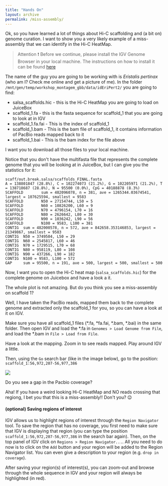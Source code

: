 ```yaml
---
title: "Hands On"
layout: archive
permalink: /miss-assembly/
---  
```



Ok, so you have learned a lot of things about Hi-C scaffolding and (a bit on) genome curation. I want to show you a very likely example of a miss-assembly that we can identify in the Hi-C HeatMap.

> Attention :exclamation: 
> Before we continue, please install the IGV Genome Browser in your local machine.
> The instructions on how to install it can be found [here](https://itvgenomics.github.io/gbb_montagem_workshop/igv_installation/)

The name of the guy you are going to be working with is *Eristalis pertinax* (who am I? Check me online and get a picture of me). In the folder `/mnt/gen/temp/workshop_montagem_gbb/data/idEriPert2/` you are going to find:

- salsa_scaffolds.hic - this is the Hi-C HeatMap you are going to load on JuiceBox
- scaffold_1.fa       - this is the fasta sequence for scaffold_1 that you are going to look at in IGV
- scaffold_1.fa.fai   - This is the index of scaffold_1
- scaffold_1.bam      - This is the bam file of scaffold_1, it contains information of PacBio reads mapped back to it
- scaffold_1.bai     - This is the bam index for the file above

I want you to download all those files to your local machine.

Notice that you don't have the multifasta file that represents the complete genome that you will be looking at in JuiceBox, but I can give you the statistics for it:

```console 
scaff/out.break.salsa/scaffolds_FINAL.fasta
A = 138801847 (28.8%), C = 102274073 (21.2%), G = 102205971 (21.2%), T = 138718687 (28.8%), N = 95500 (0.0%), CpG = 40188878 (8.3%)
SCAFFOLD        sum = 482096078, n = 381, ave = 1265344.03674541, largest = 107625594, smallest = 9583
SCAFFOLD        N50 = 27154744, L50 = 5
SCAFFOLD        N60 = 10826200, L60 = 9
SCAFFOLD        N70 = 4796154, L70 = 16
SCAFFOLD        N80 = 2626642, L80 = 30
SCAFFOLD        N90 = 1036242, L90 = 56
SCAFFOLD        N100 = 9583, L100 = 381
CONTIG  sum = 482000578, n = 572, ave = 842658.353146853, largest = 21349867, smallest = 9583
CONTIG  N50 = 3749504, L50 = 29
CONTIG  N60 = 2545817, L60 = 46
CONTIG  N70 = 1729515, L70 = 68
CONTIG  N80 = 958119, L80 = 108
CONTIG  N90 = 437266, L90 = 182
CONTIG  N100 = 9583, L100 = 572
GAP     sum = 95500, n = 191, ave = 500, largest = 500, smallest = 500
```

Now, I want you to open the Hi-C heat map (`salsa_scaffolds.hic`) for the complete genome on Juicebox and have a look a it.

The whole plot is not amazing. But do you think you see a miss-assembly on scaffold 1?

Well, I have taken the PacBio reads, mapped them back to the complete genome and extracted only the scaffold_1 for you, so you can have a look at it on IGV.

Make sure you have all scaffold_1 files (\*.fa, \*fa.fai, \*.bam, \*.bai) in the same folder. Then open IGV and load the \*.fa in `Genomes > Load Genome from File`, and load the \*.bam in `File > Load from File`.

Have a look at the mapping. Zoom in to see reads mapped. Play around IGV a little. 

Then, using the `Go` search bar (like in the image below), go to the position: `scaffold_1:56,972,207-56,977,386`  

![](/gbb_montagem_workshop/images/IGV_go_to_3.png)

Do you see a gap in the Pacbio coverage?

Aha! If you have a weird looking Hi-C HeatMap and NO reads crossing that regiong, I bet you that this is a miss-assembly!! Don't you? :wink:

#### (optional) Saving regions of interest
IGV allows us to highlight regions of interest through the `Region Navigator` tool. To save the region that has no coverage, you first need to make sure that IGV is displaying that region (you can type the position `scaffold_1:56,972,207-56,977,386` in the search bar again). Then, on the top panel of IGV click on `Regions > Region Navigator...`. All you need to do now is to click on the `Add` button and your region will be added to the Region Navigator list. You can even give a description to your region (e.g. `drop in coverage`).

After saving your region(s) of interest(s), you can zoom-out and browse through the whole sequence in IGV and your region will always be highlighted (in red). 
